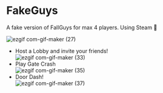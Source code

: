 # FakeGuys

A fake version of FallGuys for max 4 players. Using Steam 👑

![ezgif com-gif-maker (27)](https://user-images.githubusercontent.com/50857082/191403047-6bfdb075-a171-4583-9705-682b76ef6520.gif)
- Host a Lobby and invite your friends! </br>
![ezgif com-gif-maker (33)](https://user-images.githubusercontent.com/50857082/191639102-bbac54d4-2da9-4a32-b924-3600b5bbe046.gif)
- Play Gate Crash </br>
![ezgif com-gif-maker (35)](https://user-images.githubusercontent.com/50857082/191639880-09787182-610a-40c8-947f-bca4f78c0cdd.gif)
- Door Dash! </br>
![ezgif com-gif-maker (37)](https://user-images.githubusercontent.com/50857082/191640630-86e80b1b-9b33-4415-b3af-4116ebe814d3.gif)

